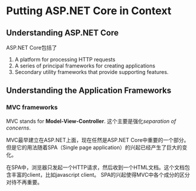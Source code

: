 # Putting ASP.NET Core in Context

## Understanding ASP.NET Core

ASP.NET Core包括了
1. A platform for processing HTTP requests
1. A series of principal frameworks for creating applications 
1. Secondary utility frameworks that provide supporting features. 

## Understanding the Application Frameworks

### MVC frameworks

MVC stands for **Model-View-Controller**. 
这个主要是强化*separation of concerns*.

MVC最早建立在ASP.NET上面，现在任然是ASP.NET Core中重要的一个部分。
但是它的用法随着SPA（Single page application）的兴起已经产生了巨大的变化。

在SPA中，浏览器只发起一个HTTP请求，然后收到一个HTML文档。这个文档包含丰富的client，比如javascript client。
SPA的兴起使得MVC中各个成分的区分对待不再重要。